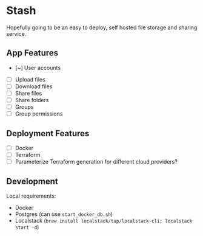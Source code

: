 # Stash

Hopefully going to be an easy to deploy, self hosted file storage and sharing service.

## App Features

- [~] User accounts
- [ ] Upload files
- [ ] Download files
- [ ] Share files
- [ ] Share folders
- [ ] Groups
- [ ] Group permissions

## Deployment Features

- [ ] Docker
- [ ] Terraform
- [ ] Parameterize Terraform generation for different cloud providers?

## Development

Local requirements:

- Docker
- Postgres (can use `start_docker_db.sh`)
- Localstack (`brew install localstack/tap/localstack-cli; localstack start -d`)
